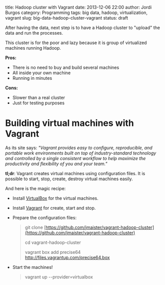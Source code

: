 title: Hadoop cluster with Vagrant
date: 2013-12-06 22:00
author: Jordi Burgos
category: Programming
tags: big data, hadoop, virtualization, vagrant
slug: big-data-hadoop-cluster-vagrant
status: draft

After having the data, next step is to have a Hadoop cluster to "upload" the data and run the processes.

This cluster is for the poor and lazy because it is group of virtualized machines running Hadoop.

**Pros:**

* There is no need to buy and build several machines
* All inside your own machine
* Running in minutes

**Cons:**

* Slower than a real cluster
* Just for testing purposes


Building virtual machines with Vagrant
======================================

As its site says: *"Vagrant provides easy to configure, reproducible, and portable work environments built on top of industry-standard technology and controlled by a single consistent workflow to help maximize the productivity and flexibility of you and your team."*

**tl;dr**: Vagrant creates virtual machines using configuration files. It is possible to start, stop, create, destroy virtual machines easily.

And here is the magic recipe:

* Install [VirtualBox](https://www.virtualbox.org/wiki/Downloads) for the virtual machines.
* Install [Vagrant](http://downloads.vagrantup.com/) for create, start and stop.
* Prepare the configuration files:

    > git clone [https://github.com/jmaister/vagrant-hadoop-cluster](https://github.com/jmaister/vagrant-hadoop-cluster)
    >
    > cd vagrant-hadoop-cluster
    >
    > vagrant box add precise64 http://files.vagrantup.com/precise64.box

* Start the machines!

    > vagrant up --provider=virtualbox
